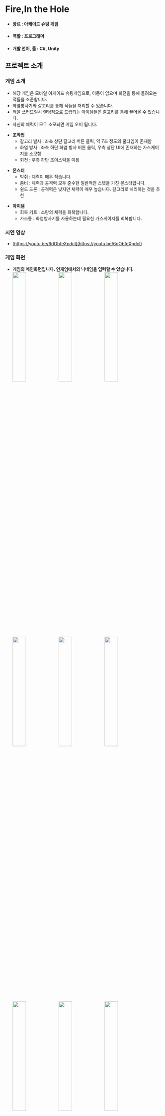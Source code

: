 # Fire,In the Hole
* #### 장르 : 아케이드 슈팅 게임
* #### 역할 : 프로그래머
* #### 개발 언어, 툴 : C#, Unity

## 프로젝트 소개
### 게임 소개
* 해당 게임은 모바일 아케이드 슈팅게임으로, 이동이 없으며 회전을 통해 몰려오는 적들을 조준합니다.
* 화염방사기와 갈고리를 통해 적들을 처리할 수 있습니다.
* 적을 쓰러뜨릴시 랜덤적으로 드랍되는 아이템들은 갈고리를 통해 끌어올 수 있습니다.
* 자신의 체력이 모두 소모되면 게임 오버 됩니다.
+ **조작법**
   + 갈고리 발사 : 좌측 상단 갈고리 버튼 클릭, 약 7초 정도의 쿨타임이 존재함
   + 화염 방사 : 좌측 하단 화염 방사 버튼 클릭, 우측 상단 UI에 존재하는 가스게이지를 소모함
   + 회전 : 우측 하단 조이스틱을 이용
* **몬스터**
  * 박쥐 : 체력이 매우 적습니다.
  * 좀비 : 체력과 공격력 모두 준수한 일반적인 스텟을 가진 몬스터입니다.
  * 쉴드 드론 : 공격력은 낮지만 체력이 매우 높습니다. 갈고리로 처리하는 것을 추천
+ **아이템**
  + 회복 키트 : 소량의 체력을 회복합니다.
  + 가스통 : 화염방사기를 사용하는데 필요한 가스게이지를 회복합니다.
    
### 시연 영상
* [https://youtu.be/6dObfeXpdcI](https://youtu.be/6dObfeXpdcI) <br>

### 게임 화면
* **게임의 메인화면입니다. 인게임에서의 닉네임을 입력할 수 있습니다.**
<img width="30%" src=https://user-images.githubusercontent.com/40797534/56449617-10ff9280-6357-11e9-874d-9f3c27a28637.png></img>
<img width="30%" src=https://user-images.githubusercontent.com/40797534/56449618-1230bf80-6357-11e9-9713-f3821dfbc94f.png></img>
<img width="30%" src=https://user-images.githubusercontent.com/40797534/56449619-1361ec80-6357-11e9-9c97-ee58e2ef5246.png></img>
<img width="30%" src=https://user-images.githubusercontent.com/40797534/56449620-13fa8300-6357-11e9-99ef-fd7c5f7ae1a3.png></img>
<img width="30%" src=https://user-images.githubusercontent.com/40797534/56449621-14931980-6357-11e9-881e-58fa378e9d62.png></img>
<img width="30%" src=https://user-images.githubusercontent.com/40797534/56449625-15c44680-6357-11e9-8b00-7ef2b548e4bd.png></img>
<img width="30%" src=https://user-images.githubusercontent.com/40797534/56449626-16f57380-6357-11e9-813b-864cc49cf10f.png></img>
<img width="30%" src=https://user-images.githubusercontent.com/40797534/56449627-178e0a00-6357-11e9-8921-1c809f67f27f.png></img>
<img width="30%" src=https://user-images.githubusercontent.com/40797534/56449629-1826a080-6357-11e9-9e6f-153538d969ea.png></img>
<img width="30%" src=https://user-images.githubusercontent.com/40797534/56449631-18bf3700-6357-11e9-9579-081e46ee6ece.png></img>
<img width="30%" src=https://user-images.githubusercontent.com/40797534/56449632-1957cd80-6357-11e9-8882-7da594a85f87.png></img>

